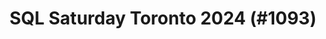 ---
layout: event
title: "SQL Saturday Toronto 2024 (#1093)"
subtitle: ""
tags: ["Toronto", "Ontario", "Canada", "physical", "2024", "North America"]
thumb: /assets/img/logos/Just_icon_Color_small.png
comments: false
data: SQLSat1093
---